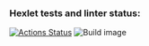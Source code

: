### Hexlet tests and linter status:
[![Actions Status](https://github.com/sdorodniy/devops-for-programmers-project-74/workflows/hexlet-check/badge.svg)](https://github.com/sdorodniy/devops-for-programmers-project-74/actions)
![Build image](https://github.com/sdorodniy/devops-for-programmers-project-74/actions/workflows/push.yml/badge.svg)
